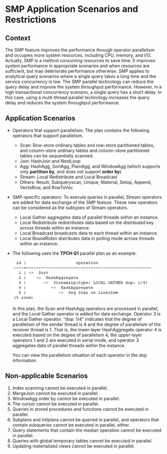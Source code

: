 # SMP Application Scenarios and Restrictions<a name="EN-US_TOPIC_0000001085451076"></a>

## Context<a name="section155811351756"></a>

The SMP feature improves the performance through operator parallelism and occupies more system resources, including CPU, memory, and I/O. Actually, SMP is a method consuming resources to save time. It improves system performance in appropriate scenarios and when resources are sufficient, but may deteriorate performance otherwise. SMP applies to analytical query scenarios where a single query takes a long time and the service concurrency is low. The SMP parallel technology can reduce the query delay and improve the system throughput performance. However, in a high transactional concurrency scenario, a single query has a short delay. In this case, using a multi-thread parallel technology increases the query delay and reduces the system throughput performance.

## Application Scenarios<a name="section2030915336616"></a>

-   Operators that support parallelism. The plan contains the following operators that support parallelism.
    -   Scan: Row-store ordinary tables and row-store partitioned tables, and column-store ordinary tables and column-store partitioned tables can be sequentially scanned.
    -   Join: HashJoin and NestLoop
    -   Agg: HashAgg, SortAgg, PlainAgg, and WindowAgg \(which supports only  **partition by**, and does not support  **order by**\)
    -   Stream: Local Redistribute and Local Broadcast
    -   Others: Result, Subqueryscan, Unique, Material, Setop, Append, VectoRow, and RowToVec

-   SMP-specific operators: To execute queries in parallel, Stream operators are added for data exchange of the SMP feature. These new operators can be considered as the subtypes of Stream operators.
    -   Local Gather aggregates data of parallel threads within an instance.
    -   Local Redistribute redistributes data based on the distributed key across threads within an instance.
    -   Local Broadcast broadcasts data to each thread within an instance.
    -   Local RoundRobin distributes data in polling mode across threads within an instance.

-   The following uses the  **TPCH Q1**  parallel plan as an example.

    ![](figures/en-us_image_0000001156347657.png)

    In this plan, the Scan and HashAgg operators are processed in parallel, and the Local Gather operator is added for data exchange. Operator 3 is a Local Gather operator. "dop: 1/4" indicates that the degree of parallelism of the sender thread is 4 and the degree of parallelism of the receiver thread is 1. That is, the lower-layer HashAggregate operator 4 is executed based on the degree of parallelism 4, the upper-layer operators 1 and 2 are executed in serial mode, and operator 3 aggregates data of parallel threads within the instance.

    You can view the parallelism situation of each operator in the dop information.


## Non-applicable Scenarios<a name="section35477181017"></a>

1.  Index scanning cannot be executed in parallel.
2.  MergeJoin cannot be executed in parallel.
3.  WindowAgg order by cannot be executed in parallel.
4.  The cursor cannot be executed in parallel.
5.  Queries in stored procedures and functions cannot be executed in parallel.
6.  Subplans and initplans cannot be queried in parallel, and operators that contain subqueries cannot be executed in parallel, either.
7.  Query statements that contain the median operation cannot be executed in parallel.
8.  Queries with global temporary tables cannot be executed in parallel.
9.  Updating materialized views cannot be executed in parallel.

